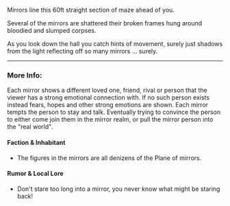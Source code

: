 Mirrors line this 60ft straight section of maze ahead of you.

Several of the mirrors are shattered their broken frames hung around bloodied and slumped corpses.

As you look down the hall you catch hints of movement, surely just shadows from the light reflecting off so many mirrors ... surely.

---

### More Info:

Each mirror shows a different loved one, friend, rival or person that the viewer has a strong emotional connection with. If no such person exists instead fears, hopes and other strong emotions are shown.
Each mirror tempts the person to stay and talk. Eventually trying to convince the person to either come join them in the mirror realm, or pull the mirror person into the "real world".

#### Faction & Inhabitant

* The figures in the mirrors are all denizens of the Plane of mirrors.

#### Rumor & Local Lore

* Don't stare too long into a mirror, you never know what might be staring back!
